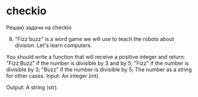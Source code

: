 # checkio
Решаю задачи на checkio

8. "Fizz buzz" is a word game we will use to teach the robots about division. Let's learn computers.

You should write a function that will receive a positive integer and return:
"Fizz Buzz" if the number is divisible by 3 and by 5;
"Fizz" if the number is divisible by 3;
"Buzz" if the number is divisible by 5;
The number as a string for other cases.
Input: An integer (int).

Output: A string (str).
